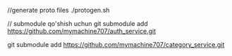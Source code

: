 //generate proto files
./protogen.sh

// submodule qo'shish uchun
git submodule add https://github.com/mymachine707/auth_service.git


git submodule add https://github.com/mymachine707/category_service.git